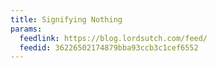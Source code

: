 ```yaml
---
title: Signifying Nothing
params:
  feedlink: https://blog.lordsutch.com/feed/
  feedid: 36226502174879bba93ccb3c1cef6552
---
```

